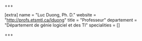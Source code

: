 +++

[extra]
name = "Luc Duong, Ph. D."
website = "http://profs.etsmtl.ca/lduong"
title = "Professeur"
departement = "Département de génie logiciel et des TI"
specialities = []

+++